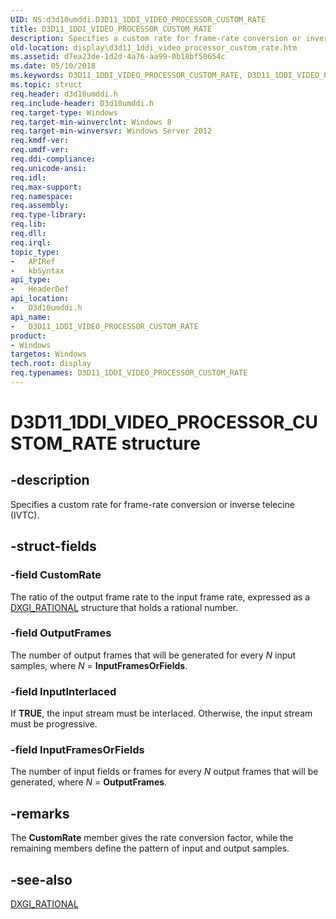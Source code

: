 ```yaml
---
UID: NS:d3d10umddi.D3D11_1DDI_VIDEO_PROCESSOR_CUSTOM_RATE
title: D3D11_1DDI_VIDEO_PROCESSOR_CUSTOM_RATE
description: Specifies a custom rate for frame-rate conversion or inverse telecine (IVTC).
old-location: display\d3d11_1ddi_video_processor_custom_rate.htm
ms.assetid: d7ea23de-1d2d-4a76-aa99-0b18bf50654c
ms.date: 05/10/2018
ms.keywords: D3D11_1DDI_VIDEO_PROCESSOR_CUSTOM_RATE, D3D11_1DDI_VIDEO_PROCESSOR_CUSTOM_RATE structure [Display Devices], d3d10umddi/D3D11_1DDI_VIDEO_PROCESSOR_CUSTOM_RATE, display.d3d11_1ddi_video_processor_custom_rate
ms.topic: struct
req.header: d3d10umddi.h
req.include-header: D3d10umddi.h
req.target-type: Windows
req.target-min-winverclnt: Windows 8
req.target-min-winversvr: Windows Server 2012
req.kmdf-ver: 
req.umdf-ver: 
req.ddi-compliance: 
req.unicode-ansi: 
req.idl: 
req.max-support: 
req.namespace: 
req.assembly: 
req.type-library: 
req.lib: 
req.dll: 
req.irql: 
topic_type:
-	APIRef
-	kbSyntax
api_type:
-	HeaderDef
api_location:
-	D3d10umddi.h
api_name:
-	D3D11_1DDI_VIDEO_PROCESSOR_CUSTOM_RATE
product:
- Windows
targetos: Windows
tech.root: display
req.typenames: D3D11_1DDI_VIDEO_PROCESSOR_CUSTOM_RATE
---
```


# D3D11_1DDI_VIDEO_PROCESSOR_CUSTOM_RATE structure


## -description


Specifies a custom rate for frame-rate conversion or inverse telecine (IVTC).


## -struct-fields




### -field CustomRate

The ratio of the output frame rate to the input frame rate, expressed as a <a href="https://msdn.microsoft.com/0a878d11-dc90-4cad-bde5-54a135e53a86">DXGI_RATIONAL</a> structure that holds a rational number.


### -field OutputFrames

The number of output frames that will be generated for every <i>N</i> input samples, where <i>N</i> = <b>InputFramesOrFields</b>.


### -field InputInterlaced

If <b>TRUE</b>, the input stream must be interlaced. Otherwise, the input stream must be progressive.


### -field InputFramesOrFields

The number of input fields or frames for every <i>N</i> output frames that will be generated, where <i>N</i> = <b>OutputFrames</b>.


## -remarks



The <b>CustomRate</b> member gives the rate conversion factor, while the remaining members define the pattern of input and output samples.




## -see-also




<a href="https://msdn.microsoft.com/0a878d11-dc90-4cad-bde5-54a135e53a86">DXGI_RATIONAL</a>
 

 

